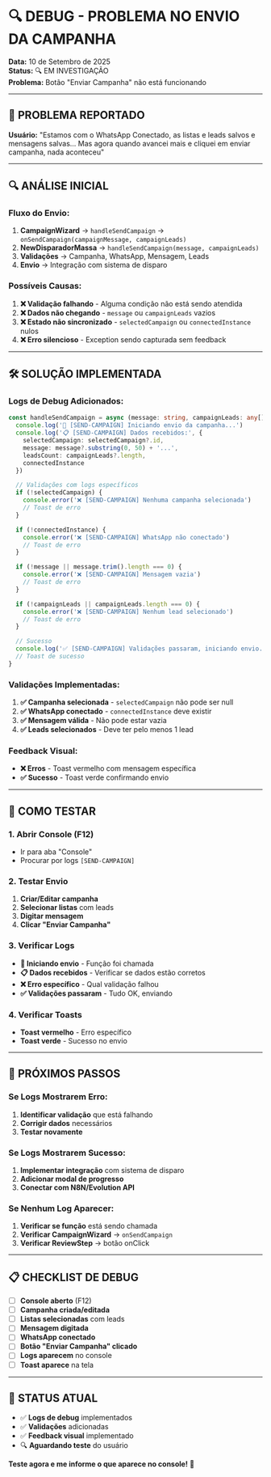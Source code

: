 # 🔍 DEBUG - PROBLEMA NO ENVIO DA CAMPANHA

**Data:** 10 de Setembro de 2025  
**Status:** 🔍 EM INVESTIGAÇÃO  
**Problema:** Botão "Enviar Campanha" não está funcionando

---

## 🚨 **PROBLEMA REPORTADO**

**Usuário:** "Estamos com o WhatsApp Conectado, as listas e leads salvos e mensagens salvas... Mas agora quando avancei mais e cliquei em enviar campanha, nada aconteceu"

---

## 🔍 **ANÁLISE INICIAL**

### **Fluxo do Envio:**
1. **CampaignWizard** → `handleSendCampaign` → `onSendCampaign(campaignMessage, campaignLeads)`
2. **NewDisparadorMassa** → `handleSendCampaign(message, campaignLeads)`
3. **Validações** → Campanha, WhatsApp, Mensagem, Leads
4. **Envio** → Integração com sistema de disparo

### **Possíveis Causas:**
1. **❌ Validação falhando** - Alguma condição não está sendo atendida
2. **❌ Dados não chegando** - `message` ou `campaignLeads` vazios
3. **❌ Estado não sincronizado** - `selectedCampaign` ou `connectedInstance` nulos
4. **❌ Erro silencioso** - Exception sendo capturada sem feedback

---

## 🛠️ **SOLUÇÃO IMPLEMENTADA**

### **Logs de Debug Adicionados:**

```typescript
const handleSendCampaign = async (message: string, campaignLeads: any[]) => {
  console.log('🚀 [SEND-CAMPAIGN] Iniciando envio da campanha...')
  console.log('📋 [SEND-CAMPAIGN] Dados recebidos:', {
    selectedCampaign: selectedCampaign?.id,
    message: message?.substring(0, 50) + '...',
    leadsCount: campaignLeads?.length,
    connectedInstance
  })

  // Validações com logs específicos
  if (!selectedCampaign) {
    console.error('❌ [SEND-CAMPAIGN] Nenhuma campanha selecionada')
    // Toast de erro
  }

  if (!connectedInstance) {
    console.error('❌ [SEND-CAMPAIGN] WhatsApp não conectado')
    // Toast de erro
  }

  if (!message || message.trim().length === 0) {
    console.error('❌ [SEND-CAMPAIGN] Mensagem vazia')
    // Toast de erro
  }

  if (!campaignLeads || campaignLeads.length === 0) {
    console.error('❌ [SEND-CAMPAIGN] Nenhum lead selecionado')
    // Toast de erro
  }

  // Sucesso
  console.log('✅ [SEND-CAMPAIGN] Validações passaram, iniciando envio...')
  // Toast de sucesso
}
```

### **Validações Implementadas:**
1. **✅ Campanha selecionada** - `selectedCampaign` não pode ser null
2. **✅ WhatsApp conectado** - `connectedInstance` deve existir
3. **✅ Mensagem válida** - Não pode estar vazia
4. **✅ Leads selecionados** - Deve ter pelo menos 1 lead

### **Feedback Visual:**
- **❌ Erros** - Toast vermelho com mensagem específica
- **✅ Sucesso** - Toast verde confirmando envio

---

## 🧪 **COMO TESTAR**

### **1. Abrir Console (F12)**
- Ir para aba "Console"
- Procurar por logs `[SEND-CAMPAIGN]`

### **2. Testar Envio**
1. **Criar/Editar campanha**
2. **Selecionar listas** com leads
3. **Digitar mensagem**
4. **Clicar "Enviar Campanha"**

### **3. Verificar Logs**
- **🚀 Iniciando envio** - Função foi chamada
- **📋 Dados recebidos** - Verificar se dados estão corretos
- **❌ Erro específico** - Qual validação falhou
- **✅ Validações passaram** - Tudo OK, enviando

### **4. Verificar Toasts**
- **Toast vermelho** - Erro específico
- **Toast verde** - Sucesso no envio

---

## 🎯 **PRÓXIMOS PASSOS**

### **Se Logs Mostrarem Erro:**
1. **Identificar validação** que está falhando
2. **Corrigir dados** necessários
3. **Testar novamente**

### **Se Logs Mostrarem Sucesso:**
1. **Implementar integração** com sistema de disparo
2. **Adicionar modal de progresso**
3. **Conectar com N8N/Evolution API**

### **Se Nenhum Log Aparecer:**
1. **Verificar se função** está sendo chamada
2. **Verificar CampaignWizard** → `onSendCampaign`
3. **Verificar ReviewStep** → botão onClick

---

## 📋 **CHECKLIST DE DEBUG**

- [ ] **Console aberto** (F12)
- [ ] **Campanha criada/editada**
- [ ] **Listas selecionadas** com leads
- [ ] **Mensagem digitada**
- [ ] **WhatsApp conectado**
- [ ] **Botão "Enviar Campanha" clicado**
- [ ] **Logs aparecem** no console
- [ ] **Toast aparece** na tela

---

## 🚀 **STATUS ATUAL**

- ✅ **Logs de debug** implementados
- ✅ **Validações** adicionadas
- ✅ **Feedback visual** implementado
- 🔍 **Aguardando teste** do usuário

**Teste agora e me informe o que aparece no console!** 🎯


















